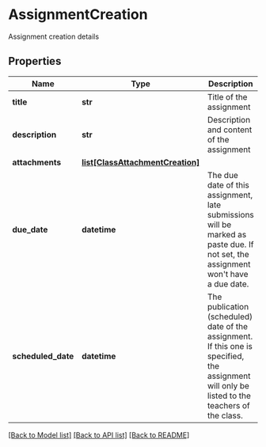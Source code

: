 # AssignmentCreation

Assignment creation details
## Properties
Name | Type | Description | Notes
------------ | ------------- | ------------- | -------------
**title** | **str** | Title of the assignment | [optional] 
**description** | **str** | Description and content of the assignment | [optional] 
**attachments** | [**list[ClassAttachmentCreation]**](ClassAttachmentCreation.md) |  | [optional] 
**due_date** | **datetime** | The due date of this assignment, late submissions will be marked as paste due. If not set, the assignment won&#39;t have a due date.  | [optional] 
**scheduled_date** | **datetime** | The publication (scheduled) date of the assignment. If this one is specified, the assignment will only be listed to the teachers of the class.  | [optional] 

[[Back to Model list]](../README.md#documentation-for-models) [[Back to API list]](../README.md#documentation-for-api-endpoints) [[Back to README]](../README.md)


